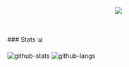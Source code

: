 <p align="center">
  <img src="https://media2.giphy.com/media/iIqmM5tTjmpOB9mpbn/giphy.gif">
</p>
<br><br>
### Stats 📊

![github-stats](https://github-readme-stats.vercel.app/api?username=utkayfirat&theme=tokyonight&show_icons=true&line_height=33)
![github-langs](https://github-readme-stats.vercel.app/api/top-langs/?username=utkayfirat&langs_count=4&theme=tokyonight&line_height=35&hide=cmake)

